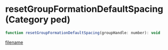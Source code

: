 # resetGroupFormationDefaultSpacing (Category ped)

```js
function resetGroupFormationDefaultSpacing(groupHandle: number): void
```

[filename](resetGroupFormationDefaultSpacing_m.md ':include')
